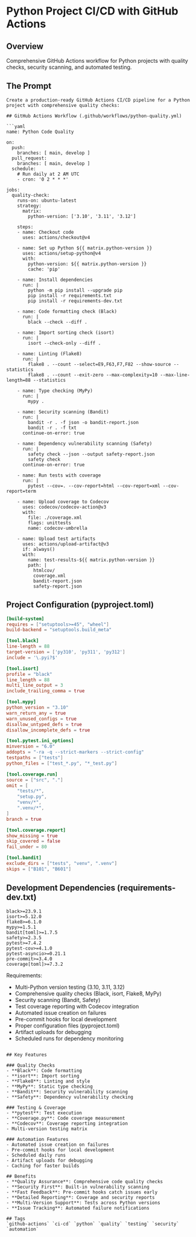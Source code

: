 # Python Project CI/CD with GitHub Actions

## Overview
Comprehensive GitHub Actions workflow for Python projects with quality checks, security scanning, and automated testing.

## The Prompt

```
Create a production-ready GitHub Actions CI/CD pipeline for a Python project with comprehensive quality checks:

## GitHub Actions Workflow (.github/workflows/python-quality.yml)

```yaml
name: Python Code Quality

on:
  push:
    branches: [ main, develop ]
  pull_request:
    branches: [ main, develop ]
  schedule:
    # Run daily at 2 AM UTC
    - cron: '0 2 * * *'

jobs:
  quality-check:
    runs-on: ubuntu-latest
    strategy:
      matrix:
        python-version: ['3.10', '3.11', '3.12']
    
    steps:
    - name: Checkout code
      uses: actions/checkout@v4
    
    - name: Set up Python ${{ matrix.python-version }}
      uses: actions/setup-python@v4
      with:
        python-version: ${{ matrix.python-version }}
        cache: 'pip'
    
    - name: Install dependencies
      run: |
        python -m pip install --upgrade pip
        pip install -r requirements.txt
        pip install -r requirements-dev.txt
    
    - name: Code formatting check (Black)
      run: |
        black --check --diff .
    
    - name: Import sorting check (isort)
      run: |
        isort --check-only --diff .
    
    - name: Linting (Flake8)
      run: |
        flake8 . --count --select=E9,F63,F7,F82 --show-source --statistics
        flake8 . --count --exit-zero --max-complexity=10 --max-line-length=88 --statistics
    
    - name: Type checking (MyPy)
      run: |
        mypy .
    
    - name: Security scanning (Bandit)
      run: |
        bandit -r . -f json -o bandit-report.json
        bandit -r . -f txt
      continue-on-error: true
    
    - name: Dependency vulnerability scanning (Safety)
      run: |
        safety check --json --output safety-report.json
        safety check
      continue-on-error: true
    
    - name: Run tests with coverage
      run: |
        pytest --cov=. --cov-report=html --cov-report=xml --cov-report=term
    
    - name: Upload coverage to Codecov
      uses: codecov/codecov-action@v3
      with:
        file: ./coverage.xml
        flags: unittests
        name: codecov-umbrella
    
    - name: Upload test artifacts
      uses: actions/upload-artifact@v3
      if: always()
      with:
        name: test-results-${{ matrix.python-version }}
        path: |
          htmlcov/
          coverage.xml
          bandit-report.json
          safety-report.json
```

## Project Configuration (pyproject.toml)

```toml
[build-system]
requires = ["setuptools>=45", "wheel"]
build-backend = "setuptools.build_meta"

[tool.black]
line-length = 88
target-version = ['py310', 'py311', 'py312']
include = '\.pyi?$'

[tool.isort]
profile = "black"
line_length = 88
multi_line_output = 3
include_trailing_comma = true

[tool.mypy]
python_version = "3.10"
warn_return_any = true
warn_unused_configs = true
disallow_untyped_defs = true
disallow_incomplete_defs = true

[tool.pytest.ini_options]
minversion = "6.0"
addopts = "-ra -q --strict-markers --strict-config"
testpaths = ["tests"]
python_files = ["test_*.py", "*_test.py"]

[tool.coverage.run]
source = ["src", "."]
omit = [
    "tests/*",
    "setup.py",
    "venv/*",
    ".venv/*",
]
branch = true

[tool.coverage.report]
show_missing = true
skip_covered = false
fail_under = 80

[tool.bandit]
exclude_dirs = ["tests", "venv", ".venv"]
skips = ["B101", "B601"]
```

## Development Dependencies (requirements-dev.txt)

```
black>=23.9.1
isort>=5.12.0
flake8>=6.1.0
mypy>=1.5.1
bandit[toml]>=1.7.5
safety>=2.3.5
pytest>=7.4.2
pytest-cov>=4.1.0
pytest-asyncio>=0.21.1
pre-commit>=3.4.0
coverage[toml]>=7.3.2
```

Requirements:
- Multi-Python version testing (3.10, 3.11, 3.12)
- Comprehensive quality checks (Black, isort, Flake8, MyPy)
- Security scanning (Bandit, Safety)
- Test coverage reporting with Codecov integration
- Automated issue creation on failures
- Pre-commit hooks for local development
- Proper configuration files (pyproject.toml)
- Artifact uploads for debugging
- Scheduled runs for dependency monitoring
```

## Key Features

### Quality Checks
- **Black**: Code formatting
- **isort**: Import sorting
- **Flake8**: Linting and style
- **MyPy**: Static type checking
- **Bandit**: Security vulnerability scanning
- **Safety**: Dependency vulnerability checking

### Testing & Coverage
- **pytest**: Test execution
- **Coverage.py**: Code coverage measurement
- **Codecov**: Coverage reporting integration
- Multi-version testing matrix

### Automation Features
- Automated issue creation on failures
- Pre-commit hooks for local development
- Scheduled daily runs
- Artifact uploads for debugging
- Caching for faster builds

## Benefits
- **Quality Assurance**: Comprehensive code quality checks
- **Security First**: Built-in vulnerability scanning
- **Fast Feedback**: Pre-commit hooks catch issues early
- **Detailed Reporting**: Coverage and security reports
- **Multi-Version Support**: Tests across Python versions
- **Issue Tracking**: Automated failure notifications

## Tags
`github-actions` `ci-cd` `python` `quality` `testing` `security` `automation`
